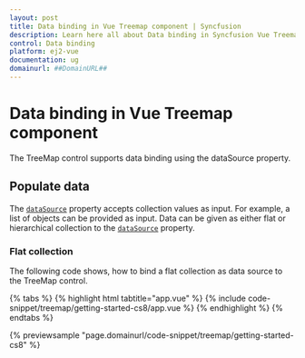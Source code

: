 ```yaml
---
layout: post
title: Data binding in Vue Treemap component | Syncfusion
description: Learn here all about Data binding in Syncfusion Vue Treemap component of Syncfusion Essential JS 2 and more.
control: Data binding 
platform: ej2-vue
documentation: ug
domainurl: ##DomainURL##
---
```


# Data binding in Vue Treemap component

The TreeMap control supports data binding using the dataSource property.

## Populate data

The [`dataSource`](https://ej2.syncfusion.com/vue/documentation/api/treemap/#datasource) property accepts collection values as input. For example, a list of objects can be provided as input. Data can be given as either flat or hierarchical collection to the [`dataSource`](https://ej2.syncfusion.com/vue/documentation/api/treemap/#datasource) property.

<!-- markdownlint-disable MD036 -->

### Flat collection

The following code shows, how to bind a flat collection as data source to the TreeMap control.

{% tabs %}
{% highlight html tabtitle="app.vue" %}
{% include code-snippet/treemap/getting-started-cs8/app.vue %}
{% endhighlight %}
{% endtabs %}
        
{% previewsample "page.domainurl/code-snippet/treemap/getting-started-cs8" %}